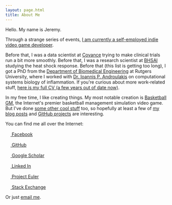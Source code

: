 ```yaml
---
layout: page.html
title: About Me
---
```


Hello. My name is Jeremy.

Through a strange series of events, <a href="https://zengm.com/blog/2021/01/full-time-job/">I am currently a self-employed indie video game developer</a>.

Before that, I was a data scientist at <a href="https://www.covance.com/">Covance</a> trying to make clinical trials run a bit more smoothly. Before that, I was a research scientist at <a href="http://bhsai.org/">BHSAI</a> studying the heat shock response. Before that (this list is getting too long), I got a PhD from the <a href="https://bme.rutgers.edu/">Department of Biomedical Engineering</a> at Rutgers University, where I worked with <a href="https://www.ipandro.com/">Dr. Ioannis P. Androulakis</a> on computational systems biology of inflammation. If you're curious about more work-related stuff, <a href="/files/cv.pdf">here is my full CV (a few years out of date now)</a>.

In my free time, I like creating things. My most notable creation is <a href="https://basketball-gm.com/">Basketball GM</a>, the Internet's premier basketball management simulation video game. But I've done <a href="/projects/">some other cool stuff</a> too, so hopefully at least a few of <a href="/">my blog posts</a> and <a href="https://github.com/dumbmatter">GitHub projects</a> are interesting.

You can find me all over the Internet:

<div class="find-me-on">
<p><a href="https://www.facebook.com/jdscheff"><img src="/files/icons/facebook.ico" width="16" height="16" alt="" /> Facebook</a></p>

<p><a href="https://github.com/dumbmatter"><img src="/files/icons/github.ico" width="16" height="16" alt="" /> GitHub</a></p>

<p><a href="https://scholar.google.com/citations?user=1y7uO8kAAAAJ&hl=en"><img src="/files/icons/googlescholar.ico" width="16" height="16" alt="" /> Google Scholar</a></p>

<p><a href="http://www.linkedin.com/pub/jeremy-scheff/28/87b/999"><img src="/files/icons/linkedin.ico" width="16" height="16" alt="" /> Linked In</a></p>

<p><a href="/project-euler/"><img src="/files/icons/projecteuler.ico" width="16" height="16" alt="" /> Project Euler</a></p>

<p><a href="https://stackexchange.com/users/413166/dumbmatter"><img src="/files/icons/stackexchange.ico" width="16" height="16" alt="" /> Stack Exchange</a></p>
</div>

<p style="margin-top: 0">Or just <a href="mailto:jdscheff@gmail.com">email me</a>.</p>
